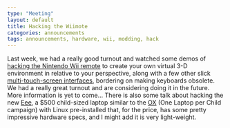 ```yaml
---
type: "Meeting"
layout: default
title: Hacking the Wiimote
categories: announcements
tags: announcements, hardware, wii, modding, hack
---
```

Last week, we had a really good turnout and watched some demos of [hacking the Nintendo Wii remote](http://www.usmechatronics.com/usmgarage/WiiBot.html)
to create your own virtual 3-D environment in relative to your perspective,
along with a few other slick [multi-touch-screen interfaces](http://www.ted.com/index.php/talks/view/id/65),
bordering on making keyboards obsolete. We had a really great turnout and are
considering doing it in the future. More information is yet to come... There is
also some talk about hacking the new [Eee](http://en.wikipedia.org/wiki/ASUS_Eee_PCEEE "ASUS Eee PC - Wikipedia, the free encyclopedia"),
a $500 child-sized laptop similar to the [OX](http://laptop.org/laptop/ "One Laptop per Child")
(One Laptop per Child campaign) with Linux pre-installed that, for the price,
has some pretty impressive hardware specs, and I might add it is very light-weight.
